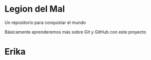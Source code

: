 # Legion del Mal
Un repositorio para conquistar el mundo

Básicamente aprenderemos más sobre Git y GitHub con este proyecto

# Erika
